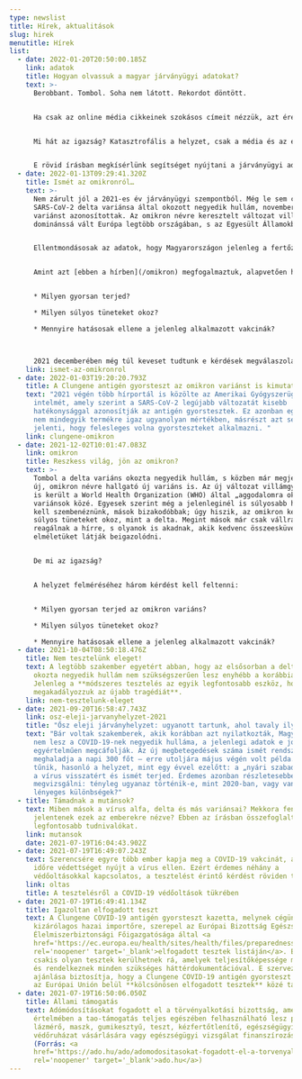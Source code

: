 ```yaml
---
type: newslist
title: Hírek, aktualitások
slug: hirek
menutitle: Hírek
list:
  - date: 2022-01-20T20:50:00.185Z
    link: adatok
    title: Hogyan olvassuk a magyar járványügyi adatokat?
    text: >-
      Berobbant. Tombol. Soha nem látott. Rekordot döntött.


      Ha csak az online média cikkeinek szokásos címeit nézzük, azt érezhetjük, folyamatosan rettegnünk kell. Ám, annak ellenére, az omikron variáns okozta ötödik hullám január végéhez közeledve tagadhatatlanul felfutóban van, a népszerű hírportálok címlapjai már ritkán kezdődnek a járványügyi adatokkal – ami arra utal, nincs is akkora baj.


      Mi hát az igazság? Katasztrofális a helyzet, csak a média és az emberek már „belefáradtak” a járványba? Vagy mégsem akkora a baj, mint ahogy azt a szalagcímek sugallják?


      E rövid írásban megkísérlünk segítséget nyújtani a járványügyi adatok értelmezéséhez.
  - date: 2022-01-13T09:29:41.320Z
    title: Ismét az omikronról…
    text: >-
      Nem zárult jól a 2021-es év járványügyi szempontból. Még le sem csengett a
      SARS-CoV-2 delta variánsa által okozott negyedik hullám, november végén új
      variánst azonosítottak. Az omikron névre keresztelt változat villámgyorsan
      dominánssá vált Európa legtöbb országában, s az Egyesült Államokban is.


      Ellentmondásosak az adatok, hogy Magyarországon jelenleg a fertőzések mekkora hányadáért felelős az új variáns – 2022. kezdetekor egyes források alig több mint 10%-ot becsültek, ám akad olyan magánintézmény, amely 75%-nál is magasabb arányról számolt be –, ám csak idő kérdése, és az omikron hazánkban is elhozza a pandémia ötödik hullámát.


      Amint azt [ebben a hírben](/omikron) megfogalmaztuk, alapvetően három dologtól függ, mekkora veszélyt jelent az új variáns. Nevezetesen:


      * Milyen gyorsan terjed?

      * Milyen súlyos tüneteket okoz?

      * Mennyire hatásosak ellene a jelenleg alkalmazott vakcinák?



      2021 decemberében még túl keveset tudtunk e kérdések megválaszolásához, most viszont már sokkal több adat áll a rendelkezésünkre.
    link: ismet-az-omikronrol
  - date: 2022-01-03T19:20:20.793Z
    title: A Clungene antigén gyorsteszt az omikron variánst is kimutatja
    text: "2021 végén több hírportál is közölte az Amerikai Gyógyszerügynökség (FDA)
      intelmét, amely szerint a SARS-CoV-2 legújabb változatát kisebb
      hatékonysággal azonosítják az antigén gyorstesztek. Ez azonban egyrészt
      nem mindegyik termékre igaz ugyanolyan mértékben, másrészt azt sem
      jelenti, hogy felesleges volna gyorsteszteket alkalmazni. "
    link: clungene-omikron
  - date: 2021-12-02T10:01:47.083Z
    link: omikron
    title: Reszkess világ, jön az omikron?
    text: >-
      Tombol a delta variáns okozta negyedik hullám, s közben már megjelent az
      új, omikron névre hallgató új variáns is. Az új változat villámgyorsan be
      is került a World Health Organization (WHO) által „aggodalomra okot adó”
      variánsok közé. Egyesek szerint még a jelenleginél is súlyosabb helyzettel
      kell szembenéznünk, mások bizakodóbbak; úgy hiszik, az omikron kevésbé
      súlyos tüneteket okoz, mint a delta. Megint mások már csak vállrándítással
      reagálnak a hírre, s olyanok is akadnak, akik kedvenc összeesküvés
      elméletüket látják beigazolódni.


      De mi az igazság?


      A helyzet felméréséhez három kérdést kell feltenni:


      * Milyen gyorsan terjed az omikron variáns?

      * Milyen súlyos tüneteket okoz?

      * Mennyire hatásosak ellene a jelenleg alkalmazott vakcinák?
  - date: 2021-10-04T08:50:18.476Z
    title: Nem tesztelünk eleget!
    text: A legtöbb szakember egyetért abban, hogy az elsősorban a delta variáns
      okozta negyedik hullám nem szükségszerűen lesz enyhébb a korábbiaknál.
      Jelenleg a **módszeres tesztelés az egyik legfontosabb eszköz, hogy
      megakadályozzuk az újabb tragédiát**.
    link: nem-tesztelunk-eleget
  - date: 2021-09-20T16:58:47.743Z
    link: osz-eleji-jarvanyhelyzet-2021
    title: "Ősz eleji járványhelyzet: ugyanott tartunk, ahol tavaly ilyenkor? "
    text: "Bár voltak szakemberek, akik korábban azt nyilatkozták, Magyarországon
      nem lesz a COVID-19-nek negyedik hulláma, a jelenlegi adatok e jóslatokat
      egyértelműen megcáfolják. Az új megbetegedések száma ismét rendszeresen
      meghaladja a napi 300 főt – erre utoljára május végén volt példa. Úgy
      tűnik, hasonló a helyzet, mint egy évvel ezelőtt: a „nyári szabadság” után
      a vírus visszatért és ismét terjed. Érdemes azonban részletesebben is
      megvizsgálni: tényleg ugyanaz történik-e, mint 2020-ban, vagy vannak
      lényeges különbségek?"
  - title: Támadnak a mutánsok?
    text: Miben mások a vírus alfa, delta és más variánsai? Mekkora fenyegetést
      jelentenek ezek az emberekre nézve? Ebben az írásban összefoglaltuk a
      legfontosabb tudnivalókat.
    link: mutansok
    date: 2021-07-19T16:04:43.902Z
  - date: 2021-07-19T16:49:07.243Z
    text: Szerencsére egyre több ember kapja meg a COVID-19 vakcinát, amely hosszabb
      időre védettséget nyújt a vírus ellen. Ezért érdemes néhány a
      védőoltásokkal kapcsolatos, a tesztelést érintő kérdést röviden tisztázni.
    link: oltas
    title: A tesztelésről a COVID-19 védőoltások tükrében
  - date: 2021-07-19T16:49:41.134Z
    title: Igazoltan elfogadott teszt
    text: A Clungene COVID-19 antigén gyorsteszt kazetta, melynek cégünk a
      kizárólagos hazai importőre, szerepel az Európai Bizottság Egészségügyi és
      Élelmiszerbiztonsági Főigazgatósága által <a
      href='https://ec.europa.eu/health/sites/health/files/preparedness_response/docs/covid-19_rat_common-list_en.pdf'
      rel='noopener' target='_blank'>elfogadott tesztek listáján</a>. E listára
      csakis olyan tesztek kerülhetnek rá, amelyek teljesítőképessége megfelelő,
      és rendelkeznek minden szükséges háttérdokumentációval. E szervezet
      ajánlása biztosítja, hogy a Clungene COVID-19 antigén gyorsteszt kazetta
      az Európai Unión belül **kölcsönösen elfogadott tesztek** közé tartozik.
  - date: 2021-07-19T16:50:06.050Z
    title: Állami támogatás
    text: Adómódosításokat fogadott el a törvényalkotási bizottság, amelyek
      értelmében a tao-támogatás teljes egészében felhasználható lesz például
      lázmérő, maszk, gumikesztyű, teszt, kézfertőtlenítő, egészségügyi
      védőruházat vásárlására vagy egészségügyi vizsgálat finanszírozására.
      (Forrás: <a
      href='https://ado.hu/ado/adomodositasokat-fogadott-el-a-torvenyalkotasi-bizottsag/'
      rel='noopener' target='_blank'>ado.hu</a>)
---
```

